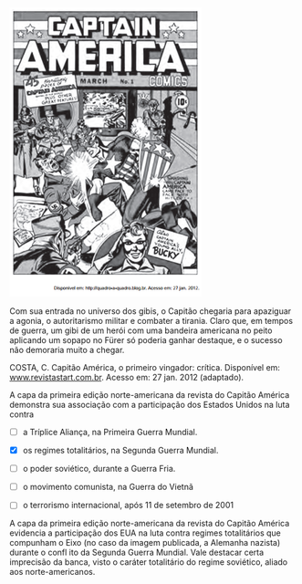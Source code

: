 

![](67a599d3-baf3-b53c-7cac-ffeeb3f0f1d1.png)

Com sua entrada no universo dos gibis, o Capitão chegaria para apaziguar a agonia, o autoritarismo militar e combater a tirania. Claro que, em tempos de guerra, um gibi de um herói com uma bandeira americana no peito aplicando um sopapo no Fürer só poderia ganhar destaque, e o sucesso não demoraria muito a chegar.

COSTA, C. Capitão América, o primeiro vingador: crítica. Disponível em: www.revistastart.com.br. Acesso em: 27 jan. 2012 (adaptado).

A capa da primeira edição norte-americana da revista do Capitão América demonstra sua associação com a participação dos Estados Unidos na luta contra



- [ ] a Tríplice Aliança, na Primeira Guerra Mundial.
- [x] os regimes totalitários, na Segunda Guerra Mundial.
- [ ] o poder soviético, durante a Guerra Fria.
- [ ] o movimento comunista, na Guerra do Vietnã
- [ ] o terrorismo internacional, após 11 de setembro de 2001


A capa da primeira edição norte-americana da revista do Capitão América evidencia a participação dos EUA na luta contra regimes totalitários que compunham o Eixo (no caso da imagem publicada, a Alemanha nazista) durante o confl ito da Segunda Guerra Mundial. Vale destacar certa imprecisão da banca, visto o caráter totalitário do regime soviético, aliado aos norte-americanos.
